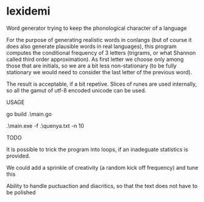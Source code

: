 # lexidemi
Word generator trying to keep the phonological character of a language

For the purpose of generating realistic words in conlangs (but of course it does also generate plausible words in real languages), this program computes the conditional frequency of 3 letters (trigrams, or what Shannon called third order approximation).
As first letter we choose only among those that are initials, so we are a bit less non-stationary (to be fully stationary we would need to consider the last letter of the previous word). 

The result is acceptable, if a bit repetive. Slices of runes are used internally, so all the gamut of utf-8 encoded unicode can be used.

USAGE

go build .\main.go

.\main.exe -f .\quenya.txt -n 10


TODO

It is possible to trick the program into loops, if an inadeguate statistics is provided.

We could add a sprinkle of creativity (a random kick off frequency) and tune this

Ability to handle puctuaction and diacritics, so that the text does not have to be polished
